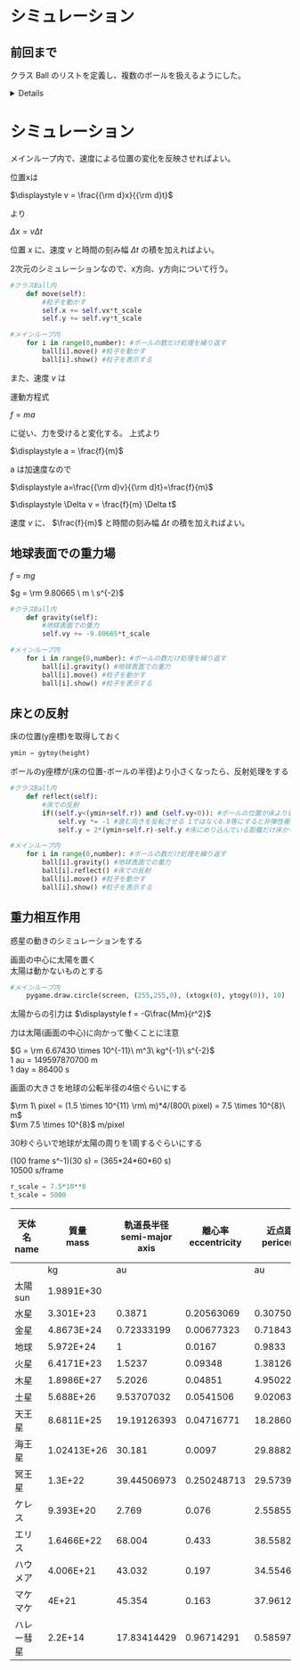 # シミュレーション

## 前回まで
クラス Ball のリストを定義し、複数のボールを扱えるようにした。

<details>

```.py
import pygame #モジュールpygameの読み込み
import sys
import math
import time #時間を扱うためのモジュール
import random
from pygame.locals import *

#シミュレーション変数の設定
r_scale = 0.01 # m/pixel
t_scale = 0.001 # s/frame

#pygameの初期化
pygame.init() #pygameモジュールの初期化
screen = pygame.display.set_mode((800,800)) #ウィンドウの表示
font1 = pygame.font.SysFont("PlemolJP", 50) #フォントを指定

#関数 シミュレーション座標→画面座標
def xtogx(x):
    gx = x/r_scale+gxcenter
    return(gx)

def ytogy(y):
    gy = -y/r_scale+gycenter
    return(gy)

def rtogr(r):
    gr = r/r_scale
    return(gr)

#関数 画面座標→シミュレーション座標
def gxtox(gx):
    x = r_scale*(gx-gxcenter)
    return(x)

def gytoy(gy):
    y = -r_scale*(gy-gycenter)
    return(y)

def grtor(gr):
    r = r_scale*gr
    return(r)

#画面変数の設定
width = screen.get_width()
height = screen.get_height()
gxcenter = width/2.0
gycenter = height/2.0

#関数 経過したシミュレーション時間の表示
gt = 0.0
def showtime(unit):
    global gt
    if unit=="s":
        timestr = str(gt)
        timestr = "%1.4f %s" % (gt, unit)
    if unit=="day":
        timestr = str(gt/86400.0)

    text1 = font1.render(timestr, True, (255,255,255))
    screen.blit(text1, (10,10))
    gt += t_scale
    
#粒子のクラスの定義
class Ball:

    def __init__(self, id):
        #インスタンス作成時の処理
        #インスタンスの保持するデータ
        self.id = id
        self.x = 0.0 #x座標 m
        self.y = 0.0
        self.vx = 1.0 #速度のx成分 m/s
        self.vy = 1.0
        self.r = 0.2 #半径 m
        self.m = 0.2 #質量 kg
        self.color = (255,255,255)
    def gravity(self):
        #重力を働かせる
        self.vy += -9.8*t_scale
    def move(self):
        #粒子を動かす
        self.x += self.vx*t_scale
        self.y += self.vy*t_scale
    def show(self):
        #ボールを表示する
        pygame.draw.circle(screen, self.color, (xtogx(self.x), ytogy(self.y)), rtogr(self.r))
    def set(self, v):
        #ボールをランダムな位置に移動
        #速度はv、方向はランダム
        self.x = random.uniform(-grtor(width/2), grtor(width/2)) #xを画面の幅に設定
        self.y = random.uniform(-grtor(height/2), grtor(height/2))
        angle = random.uniform(0, 2*math.pi) #ラジアン単位の角度を乱数で作る
        self.vx = v*math.cos(angle) #angleを使ってvのx成分を求める 
        self.vy = v*math.sin(angle) #angleを使ってvのy成分を求める
        
    #class Ball おわり

#初期処理
number = 200
ball = [Ball(x) for x in range(0,number)] #実際にballという変数にBallをわりあてる

for i in range(0,number): #全ての粒子について
    ball[i].set(1) #速さ1m/s, 位置と方向をランダムにセット

#メインループ
while True: 
    screen.fill((0,0,0)) #黒で塗りつぶす

    showtime("s")
    for i in range(0,number): #ボールの数だけ処理を繰り返す
        ball[i].gravity() #重力を働かせる
        ball[i].move() #粒子を動かす
        ball[i].show() #粒子を表示する
        
    pygame.display.update() #画面を更新

    time.sleep(0.01) #ウェイト

    #pygameのイベント処理
    for event in pygame.event.get(): #pygameからくるイベントを順に取り出す
        #終了処理
        if event.type == QUIT: #もしイベントがQUITなら
            pygame.image.save(screen,"tokei.png") #画面をpngファイルとしてセーブ
            pygame.quit() #pygameモジュールの終了
            sys.exit() #プログラムの強制終了
```
</details>

# シミュレーション

メインループ内で、速度による位置の変化を反映させればよい。

位置xは

$\displaystyle v = \frac{{\rm d}x}{{\rm d}t}$

より

$\Delta x = v \Delta t$

位置 $x$ に、速度 $v$ と時間の刻み幅 $\Delta t$ の積を加えればよい。

2次元のシミュレーションなので、x方向、y方向について行う。

```.py
#クラスBall内
    def move(self):
        #粒子を動かす
        self.x += self.vx*t_scale
        self.y += self.vy*t_scale

#メインループ内
    for i in range(0,number): #ボールの数だけ処理を繰り返す
        ball[i].move() #粒子を動かす
        ball[i].show() #粒子を表示する
```

また、速度 $v$ は

運動方程式  

$\displaystyle f=ma$  

に従い、力を受けると変化する。
上式より  

$\displaystyle a = \frac{f}{m}$  

a は加速度なので  

$\displaystyle a=\frac{{\rm d}v}{{\rm d}t}=\frac{f}{m}$  

$\displaystyle \Delta v = \frac{f}{m} \Delta t$

速度 $v$ に、 $\frac{f}{m}$ と時間の刻み幅 $\Delta t$ の積を加えればよい。


## 地球表面での重力場
$f = mg$  

$g = \rm 9.80665 \ m \ s^{-2}$

```.py
#クラスBall内
    def gravity(self):
        #地球表面での重力
        self.vy += -9.80665*t_scale

#メインループ内
    for i in range(0,number): #ボールの数だけ処理を繰り返す
        ball[i].gravity() #地球表面での重力
        ball[i].move() #粒子を動かす
        ball[i].show() #粒子を表示する
```        

## 床との反射
床の位置(y座標)を取得しておく
```.py
ymin = gytoy(height)
```
ボールのy座標が(床の位置-ボールの半径)より小さくなったら、反射処理をする

```.py
#クラスBall内
    def reflect(self):
        #床での反射
        if((self.y<(ymin+self.r)) and (self.vy<0)): #ボールの位置が床より低く、かつ下向きに進んでいる場合
            self.vy *= -1 #進む向きを反転させる 1ではなく0.8等にすると非弾性衝突になる
            self.y = 2*(ymin+self.r)-self.y #床にめり込んでいる距離だけ床から離す

#メインループ内
    for i in range(0,number): #ボールの数だけ処理を繰り返す
        ball[i].gravity() #地球表面での重力
        ball[i].reflect() #床での反射
        ball[i].move() #粒子を動かす
        ball[i].show() #粒子を表示する

```        


## 重力相互作用
惑星の動きのシミュレーションをする

画面の中心に太陽を置く  
太陽は動かないものとする
```.py
#メインループ内
    pygame.draw.circle(screen, (255,255,0), (xtogx(0), ytogy(0)), 10)
```

太陽からの引力は
$\displaystyle f = -G\frac{Mm}{r^2}$  

力は太陽(画面の中心)に向かって働くことに注意

$G = \rm 6.67430 \times 10^{-11}\ m^3\ kg^{-1}\ s^{-2}$  
1 au = 149597870700 m  
1 day = 86400 s

画面の大きさを地球の公転半径の4倍ぐらいにする

$\rm 1\ pixel = (1.5 \times 10^{11} \rm\ m)*4/(800\ pixel) = 7.5 \times 10^{8}\ m$  
$\rm 7.5 \times 10^{8}$ m/pixel

30秒ぐらいで地球が太陽の周りを1周するぐらいにする

(100 frame s^-1)(30 s) = (365\*24\*60\*60 s)  
10500 s/frame 

```.py
r_scale = 7.5*10**8
t_scale = 5000
```


天体名<br>name|質量<br>mass|軌道長半径<br>semi-major axis|離心率<br>eccentricity|近点距離<br>pericenter|遠点距離<br>apocenter|近点距離における速度<br>speed at pericenter|遠点距離における速度<br>speed at apocenter|公転周期<br>pariod
---|---|---|---|---|---|---|---|---
||kg|au||au|au|m/s|m/s|day
太陽<br>sun|1.9891E+30|||||||
水星|3.301E+23|0.3871|0.20563069|0.30750036|0.46669964|5.8987E+04|3.8865E+04|87.95444537
金星|4.8673E+24|0.72333199|0.00677323|0.718432696|0.728231284|3.5265E+04|3.4790E+04|224.6617052
地球|5.972E+24|1|0.0167|0.9833|1.0167|3.0292E+04|2.9296E+04|365.1929807
火星|6.4171E+23|1.5237|0.09348|1.381264524|1.666135476|2.6505E+04|2.1974E+04|686.8662933
木星|1.8986E+27|5.2026|0.04851|4.950221874|5.454978126|1.3717E+04|1.2447E+04|4331.582193
土星|5.688E+26|9.53707032|0.0541506|9.02063224|10.0535084|1.0185E+04|9.1387E+03|10754.33262
天王星|8.6811E+25|19.19126393|0.04716771|18.28605596|20.0964719|7.1290E+03|6.4867E+03|30702.16235
海王星|1.02413E+26|30.181|0.0097|29.8882443|30.4737557|5.4755E+03|5.3703E+03|60549.74681
冥王星|1.3E+22|39.44506973|0.250248713|29.5739918|49.31614766|6.1251E+03|3.6731E+03|90471.57777
ケレス|9.393E+20|2.769|0.076|2.558556|2.979444|1.9319E+04|1.6590E+04|1682.703147
エリス|1.6466E+22|68.004|0.433|38.558268|97.449732|5.7429E+03|2.2723E+03|204797.5513
ハウメア|4.006E+21|43.032|0.197|34.554696|51.509304|5.5445E+03|3.7195E+03|103088.5355
マケマケ|4E+21|45.354|0.163|37.961298|52.746702|5.2142E+03|3.7526E+03|111544.0648
ハレー彗星|2.2E+14|17.83414429|0.96714291|0.585978084|35.0823105|5.4582E+04|9.1167E+02|27504.35643








